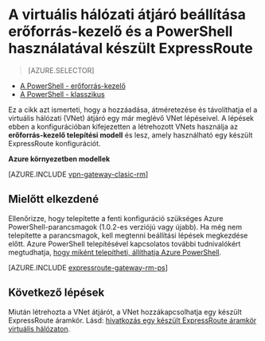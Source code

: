 <properties
   pageTitle="Virtuális hálózat VNet átjáró hozzá az erőforrás-kezelő és Powershellhez készült ExpressRoute |} Microsoft Azure"
   description="Ez a cikk bemutatja az egy korábban létrehozott erőforrás-kezelő VNet számára készült ExpressRoute átjáró Vnet hozzáadása"
   documentationCenter="na"
   services="expressroute"
   authors="charwen"
   manager="carmonm"
   editor=""
   tags="azure-resource-manager"/>

<tags 
   ms.service="expressroute"
   ms.devlang="na"
   ms.topic="article" 
   ms.tgt_pltfrm="na"
   ms.workload="infrastructure-services" 
   ms.date="10/10/2016"
   ms.author="charwen"/>

# <a name="configure-a-virtual-network-gateway-for-expressroute-using-resource-manager-and-powershell"></a>A virtuális hálózati átjáró beállítása erőforrás-kezelő és a PowerShell használatával készült ExpressRoute


> [AZURE.SELECTOR]
- [A PowerShell - erőforrás-kezelő](expressroute-howto-add-gateway-resource-manager.md)
- [A PowerShell - klasszikus](expressroute-howto-add-gateway-classic.md)


Ez a cikk azt ismerteti, hogy a hozzáadása, átméretezése és távolíthatja el a virtuális hálózati (VNet) átjáró egy már meglévő VNet lépéseivel. A lépések ebben a konfigurációban kifejezetten a létrehozott VNets használja az **erőforrás-kezelő telepítési modell** és lesz, amely használható egy készült ExpressRoute konfigurációt. 

**Azure környezetben modellek**

[AZURE.INCLUDE [vpn-gateway-clasic-rm](../../includes/vpn-gateway-classic-rm-include.md)] 

## <a name="before-beginning"></a>Mielőtt elkezdené

Ellenőrizze, hogy telepítette a fenti konfiguráció szükséges Azure PowerShell-parancsmagok (1.0.2-es verziójú vagy újabb). Ha még nem telepítette a parancsmagok, kell megtenni beállítási lépések megkezdése előtt. Azure PowerShell telepítésével kapcsolatos további tudnivalókért megtudhatja, [hogy miként telepítheti, állíthatja Azure PowerShell](../powershell-install-configure.md).


[AZURE.INCLUDE [expressroute-gateway-rm-ps](../../includes/expressroute-gateway-rm-ps-include.md)]

    
## <a name="next-steps"></a>Következő lépések

Miután létrehozta a VNet átjárót, a VNet hozzákapcsolhatja egy készült ExpressRoute áramkör. Lásd: [hivatkozás egy készült ExpressRoute áramkör virtuális hálózaton](expressroute-howto-linkvnet-arm.md).
